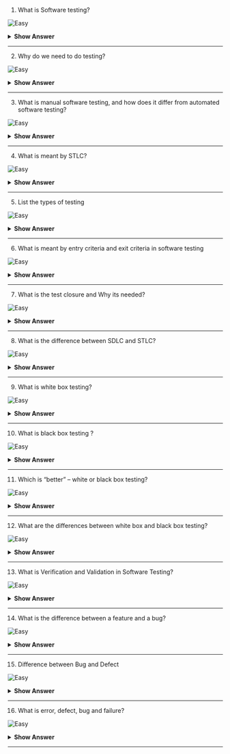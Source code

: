 1. What is Software testing?

![Easy](https://github.com/revaturelabs/interviewquestions/blob/dev/ComplexityTags/simple%20(2).svg)

<details>
<summary><b>Show Answer</b></summary>
<blockquote>

Software testing is the process of evaluating and verifying that a software product or application does what it is supposed to do.

</blockquote>
</details>
  
---

2. Why do we need to do testing?

![Easy](https://github.com/revaturelabs/interviewquestions/blob/dev/ComplexityTags/simple%20(2).svg)

<details>
<summary><b>Show Answer</b></summary>
<blockquote>

Some reasons:

- Since it discovers defects/bugs before the delivery to the client, which guarantees the high quality of the software.
- It makes the software more reliable and easy to use.
- Thoroughly tested software ensures reliable and high-performance software operation.

</blockquote>
</details>
  
---

3. What is manual software testing, and how does it differ from automated software testing?

![Easy](https://github.com/revaturelabs/interviewquestions/blob/dev/ComplexityTags/simple%20(2).svg)

<details>
<summary><b>Show Answer</b></summary>
<blockquote>

Manual software testing is a process where human testers manually run test cases, then generate the resulting test reports. With automation software testing, these functions are executed by automation tools such as test scripts and code. The tester takes the end user’s role to determine how well the app works.

</blockquote>
</details>
  
---

4. What is meant by STLC?

![Easy](https://github.com/revaturelabs/interviewquestions/blob/dev/ComplexityTags/simple%20(2).svg)

<details>
<summary><b>Show Answer</b></summary>
<blockquote>

- STLC stands Software Testing Life Cyle. 
- STLC defines a series of activities performed during testing to ensure the quality of the software.
  
<img src = "https://user-images.githubusercontent.com/70228962/195261473-9140741d-0315-405c-ac06-def823ea023d.png" height="300"/>
 
**6 Phases:**
  
1. **Requirement Analysis** - Collecting the feature requirements and  identifying testable aspects
2. **Test Planning** - Defining a test strategy and estimating the efforts and costs of the testing team. 
3. **Test Case Development** - Creating test cases. 
4. **Test Environment Setup** - Deciding the test environment conditions on which software is tested.
5. **Test Execution** -  Start executing test cases
6. **Test Closure** - Preparing the test report document

</blockquote>
</details>
  
---

5. List the types of testing

![Easy](https://github.com/revaturelabs/interviewquestions/blob/dev/ComplexityTags/simple%20(2).svg)

<details>
<summary><b>Show Answer</b></summary>
<blockquote>
  
Software testing is generally classified into categories: functional testing and non-functional testing.

<img src = "https://user-images.githubusercontent.com/70228962/195267678-4f17c0c7-71b7-4210-8ae9-7d1e4cc15af9.png" height = "300"/>

</blockquote>
</details>
  
---

6. What is meant by entry criteria and exit criteria in software testing 

![Easy](https://github.com/revaturelabs/interviewquestions/blob/dev/ComplexityTags/simple%20(2).svg)

<details>
<summary><b>Show Answer</b></summary>
<blockquote>

The entry and exit criteria for the test are closely related to the purpose and expected results for the test. Each phases in the STLC have entry and exit criteria.
  
- Entry Criteria: Entry Criteria are a set of conditions that need to be satisfied in order to begin the test.
- Exit Criteria: Exit Criteria are a set of conditions that need to be satisfied in order to end the test.

</blockquote>
</details>
  
---
7. What is the test closure and Why its needed?
  
![Easy](https://github.com/revaturelabs/interviewquestions/blob/dev/ComplexityTags/simple%20(2).svg)

<details>
<summary><b>Show Answer</b></summary>
<blockquote>

Test Closure is a document that gives a summary of all the tests conducted and detailed analysis of the bugs and errors found/fixed/removed.

Its required because it provides below functionalities
- Formally Annouce Closure
- Collate All Results
- Provide Detail Analysis
- Present Test Metrics to the client
- Adjudge Risk

</blockquote>
</details>
  
---

8. What is the difference between SDLC and STLC?

![Easy](https://github.com/revaturelabs/interviewquestions/blob/dev/ComplexityTags/simple%20(2).svg)

<details>
<summary><b>Show Answer</b></summary>
<blockquote> 
  
Software Development Life Cycle (SDLC) is a process of software development, with below phases
- Planning
- Analysis and Design
- Implementation
- Testing
- Deployment and Maintenance

We can say Software Testing Life Cycle is a part of the Software Development Life Cycle, and represents testing activities held within it.

STLC defines a series of activities performed during testing to ensure the quality of the software with below phases:
- Requirement Analysis
- Test Planning
- Test Case Development
- Test Environment Setup
- Test Execution
- Test Closure

</blockquote>
</details>
  
---


9. What is white box testing?

![Easy](https://github.com/revaturelabs/interviewquestions/blob/dev/ComplexityTags/simple%20(2).svg)

<details>
<summary><b>Show Answer</b></summary>
<blockquote>

White box testing is an approach that allows testers to inspect and verify the inner workings of a software system—its code, infrastructure, and integrations with external systems. 

</blockquote>
</details>
  
---

10. What is black box testing ?

![Easy](https://github.com/revaturelabs/interviewquestions/blob/dev/ComplexityTags/simple%20(2).svg)

<details>
<summary><b>Show Answer</b></summary>
<blockquote>

Black Box Testing is an approach that allows testers to check the functionality of software without looking into its internal structure or coding. 

For example, checking that it is possible to log in using correct user credentials, and not possible to log in using wrong credentials.

</blockquote>
</details>
  
---


11. Which is “better” – white or black box testing?

![Easy](https://github.com/revaturelabs/interviewquestions/blob/dev/ComplexityTags/simple%20(2).svg)

<details>
<summary><b>Show Answer</b></summary>
<blockquote>

Neither – they are both necessary and complementary. 

White box testing assures code functionality and makes later, higher level testing less time intensive. 

Thorough black box testing enhances end user experience.

</blockquote>
</details>
  
---

12. What are the differences between white box and black box testing?

![Easy](https://github.com/revaturelabs/interviewquestions/blob/dev/ComplexityTags/simple%20(2).svg)

<details>
<summary><b>Show Answer</b></summary>
<blockquote>

White box testing usually begins early in the development cycle. It is conducted at lower levels, and includes unit and integration testing.

Black box testing is mainly higher level, as in system and acceptance testing, so implementation comes later in the development cycle.

</blockquote>
</details>
  
---

13. What is Verification and Validation in Software Testing?

![Easy](https://github.com/revaturelabs/interviewquestions/blob/dev/ComplexityTags/simple%20(2).svg)

<details>
<summary><b>Show Answer</b></summary>
<blockquote>

Verification: It is a static analysis technique. Here, testing is done without executing the code. Examples include – Reviews, Inspection, and walkthrough.

Validation: It is a dynamic analysis technique where testing is done by executing the code. Examples include functional and non-functional testing techniques.

</blockquote>
</details>
  
---

14. What is the difference between a feature and a bug?

![Easy](https://github.com/revaturelabs/interviewquestions/blob/dev/ComplexityTags/simple%20(2).svg)

<details>
<summary><b>Show Answer</b></summary>
<blockquote>

A feature is a functionality intended to be useful to the user. 
A bug is a behavior, usually the result of an error in the implemented features.

</blockquote>
</details>
  
---

15. Difference between Bug and Defect

![Easy](https://github.com/revaturelabs/interviewquestions/blob/dev/ComplexityTags/simple%20(2).svg)

<details>
<summary><b>Show Answer</b></summary>
<blockquote>

 
| BUG                                                   | DEFECT                                                                                                  |    |
|-------------------------------------------------------|---------------------------------------------------------------------------------------------------------|----|
| A bug is a deviation from the customer’s requirement. | The functionality of an application not working as per the customer’s requirement is known as a defect. |    |
| Reason Behind Bug - Missing/Wrong/Extra Coding        | Reason Behind Defect: Giving wrong input, any error in the code                                         | 
</blockquote>
</details>
  
---

16. What is error, defect, bug and failure?

![Easy](https://github.com/revaturelabs/interviewquestions/blob/dev/ComplexityTags/simple%20(2).svg)

<details>
<summary><b>Show Answer</b></summary>
<blockquote>

A mistake made by a programmer during coding is called an error, an error found during the unit testing in the development phase is called a defect, an error found during the testing phase is called a bug and when an error is found at an end user’s end is called as the failure.


</blockquote>
</details>
  
---
